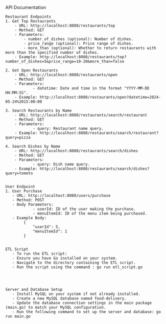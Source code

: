 API Documentation

    Restaurant Endpoints
    1. Get Top Restaurants
        - URL: http://localhost:8080/restaurants/top
        - Method: GET
        - Parameters:
            - number_of_dishes (optional): Number of dishes.
            - price_range (optional): Price range of dishes.
            - more_than (optional): Whether to return restaurants with more than the specified number of dishes.
        - Example: http://localhost:8080/restaurants/top?number_of_dishes=5&price_range=10-20&more_than=false 

    2. Get Open Restaurants
        - URL: http://localhost:8080/restaurants/open
        - Method: GET
        - Parameters:
                - datetime: Date and time in the format "YYYY-MM-DD HH:MM:SS".
        - Example: http://localhost:8080/restaurants/open?datetime=2024-05-24%2015:00:00
        
    3. Search Restaurants by Name
        - URL: http://localhost:8080/restaurants/search/restaurant
        - Method: GET
        - Parameters:
                - query: Restaurant name query.
        - Example: http://localhost:8080/restaurants/search/restaurant?query=pizza
        
    4. Search Dishes by Name
        - URL: http://localhost:8080/restaurants/search/dishes
        - Method: GET
        - Parameters:
                - query: Dish name query.
        - Example: http://localhost:8080/restaurants/search/dishes?query=tometo


    User Endpoint
    1. User Purchase
       - URL: http://localhost:8080/users/purchase
       - Method: POST
       - Body Parameters:
                - userId: ID of the user making the purchase.
                - menuItemId: ID of the menu item being purchased.
       - Example Body:
            {
  		        "userId": 5,
   		        "menuItemId": 1
            }


    ETL Script
       - To run the ETL script:
       - Ensure you have Go installed on your system.
       - Navigate to the directory containing the ETL script.
       - Run the script using the command : go run etl_script.go




    Server and Database Setup
       - Install MySQL on your system if not already installed.
       - Create a new MySQL database named food-delivery.
       - Update the database connection settings in the main package (main.go) to match your MySQL configuration.
       - Run the following command to set up the server and database: go run main.go

